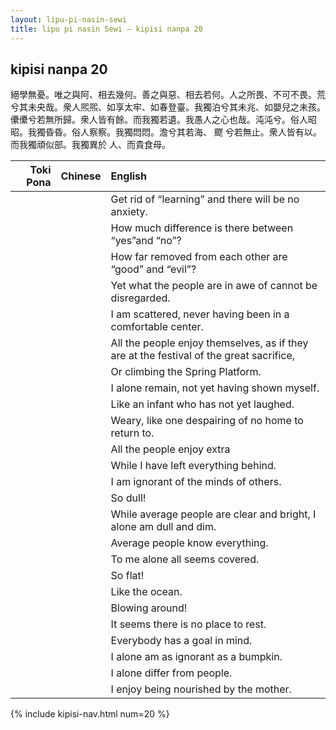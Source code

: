 ```yaml
---
layout: lipu-pi-nasin-sewi
title: lipu pi nasin Sewi — kipisi nanpa 20
---
```


## kipisi nanpa 20

絕學無憂。唯之與阿、相去幾何。善之與惡、相去若何。人之所畏、不可不畏。荒兮其未央哉。衆人煕煕、如享太牢、如春登臺。我獨泊兮其未兆、如嬰兒之未孩。 儽儽兮若無所歸。衆人皆有餘。而我獨若遺。我愚人之心也哉。沌沌兮。俗人昭昭。我獨昏昏。俗人察察。我獨悶悶。澹兮其若海、 飂 兮若無止。衆人皆有以。而我獨頑似部。我獨異於 人、而貴食母。

| Toki Pona | Chinese | English
|-:|:-:|:-
|  |  | Get rid of “learning” and there will be no anxiety.
|  |  | How much difference is there between “yes”and “no”?
|  |  | How far removed from each other are “good” and “evil”?
|  |  | Yet what the people are in awe of cannot be disregarded.
|  |  | I am scattered, never having been in a comfortable center.
|  |  | All the people enjoy themselves, as if they are at the festival of the great sacrifice,
|  |  | Or climbing the Spring Platform.
|  |  | I alone remain, not yet having shown myself.
|  |  | Like an infant who has not yet laughed.
|  |  | Weary, like one despairing of no home to return to.
|  |  | All the people enjoy extra
|  |  | While I have left everything behind.
|  |  | I am ignorant of the minds of others.
|  |  | So dull!
|  |  | While average people are clear and bright, I alone am dull and dim.
|  |  | Average people know everything.
|  |  | To me alone all seems covered.
|  |  | So flat!
|  |  | Like the ocean.
|  |  | Blowing around!
|  |  | It seems there is no place to rest.
|  |  | Everybody has a goal in mind.
|  |  | I alone am as ignorant as a bumpkin.
|  |  | I alone differ from people.
|  |  | I enjoy being nourished by the mother.

{% include kipisi-nav.html num=20 %}
